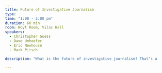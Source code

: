 ```yaml
---
title: Future of Investigative Journalism
type:
time: "1:00 - 2:00 pm"
duration: 60 min
room: Hoyt Room, Vilas Hall
speakers:
  - Christopher Guess
  - Dave Umhoefer
  - Eric Newhouse
  - Mark Pitsch

description: "What is the future of investigative journalism? That’s a loaded question. Our panelists will be discussing how such work can break through #FakeNews and the willingness of audiences to buy into conspiracies. They believe in the need to teach media literacy in school and that investigations have to be really, really relevant to people's lives. Stories such as the Panama Papers and LuxLeaks are completely incomprehensible for a single person, or even a single news organization (or even a single country) to work on alone. Investigative journalism needs to flow from our daily coverage of institutions and people, not substitute for it."

---
```

